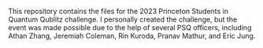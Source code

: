 This repository contains the files for the 2023 Princeton Students in Quantum Qublitz challenge. 
I personally created the challenge, but the event was made possible due to the help of several PSQ officers, including Athan Zhang, Jeremiah Coleman, Rin Kuroda, Pranav Mathur, and Eric Jung. 
